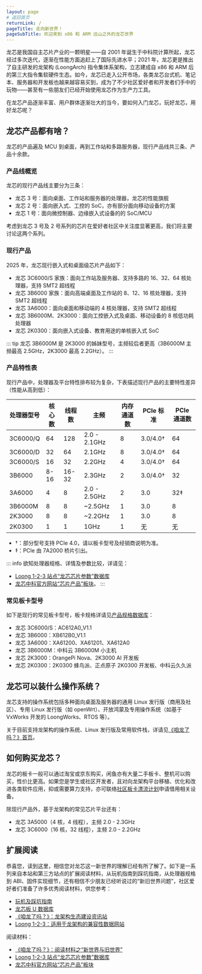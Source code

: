 ```yaml
---
layout: page
# 返回首页
returnLink: /
pageTitle: 走向新世界！
pageSubTitle: 欢迎来到 x86 和 ARM 远山之外的龙芯世界
---
```



龙芯是我国自主芯片产业的一颗明星——自 2001 年诞生于中科院计算所起，龙芯经过多次迭代，逐渐在性能方面追赶上了国际先进水平；2021 年，龙芯更是推出了自主研发的龙架构 (LoongArch) 指令集体系架构，立志建成自 x86 和 ARM 后的第三大指令集软硬件生态。如今，龙芯已走入公开市场，各类龙芯台式机、笔记本、服务器和开发板也越来越容易买到，成为了不少社区爱好者和开发者们手中的玩物——甚至有一些朋友们已经开始使用龙芯作为生产力工具。

在龙芯产品逐渐丰富、用户群体逐渐壮大的当今，要如何入门龙芯，玩好龙芯，用好龙芯呢？

## 龙芯产品都有啥？

龙芯的产品遍及 MCU 到桌面，再到工作站和多路服务器，现行产品线共三条、产品十余款。

### 产品线概览

龙芯的现行产品线主要分为三条：

- 龙芯 3 号：面向桌面、工作站和服务器的处理器，龙芯的性能旗舰
- 龙芯 2 号：面向嵌入式、工控的 SoC，亦有部分面向移动设备的方案
- 龙芯 1 号：面向微控制器、边缘嵌入式设备的的 SoC/MCU

考虑到龙芯 3 号及 2 号系列的芯片在爱好者社区中关注度显著更高，我们将主要讨论这两个系列。

### 现行产品

2025 年，龙芯现行嵌入式和桌面级芯片产品如下：

- 龙芯 3C6000/S 家族：面向工作站及服务器、支持多路的 16、32、64 核处理器，支持 SMT2 超线程
- 龙芯 3B6000 家族：面向高端桌面及工作站的 8、12、16 核处理器，支持 SMT2 超线程
- 龙芯 3A6000：面向桌面和移动端的 4 核处理器，支持 SMT2 超线程
- 龙芯 3B6000M、2K3000：面向工控嵌入式及桌面、移动设备的 8 核低功耗处理器
- 龙芯 2K0300：面向嵌入式设备、教育用途的单核嵌入式 SoC

::: tip
龙芯 3B6000M 是 2K3000 的姊妹型号，主频较后者更高（3B6000M 主频最高 2.5GHz，2K3000 最高 2.2GHz）。
:::

### 产品特性表

现行产品中，处理器及平台特性排布较为复杂，下表描述现行产品的主要特性差异（性能从高到低）：

| 处理器型号 | 核心数 | 线程数 | 主频         | 内存通道数 | PCIe 标准   | PCIe 通道数 |
|------------|--------|--------|--------------|------------|-------------|-------------|
| 3C6000/Q   | 64     | 128    | 2.0 - 2.1GHz | 8          | 3.0/4.0†   | 64          |
| 3C6000/D   | 32     | 64     | 2.1GHz       | 8          | 3.0/4.0†   | 64          |
| 3C6000/S   | 16     | 32     | 2.2GHz       | 4          | 3.0/4.0†   | 64          |
| 3B6000     | 8-16   | 16-32  | 2.3GHz       | 2          | 3.0/4.0†   | 32          |
| 3A6000     | 4      | 8      | 2.0 - 2.5GHz | 2          | 3.0         | 32‡        |
| 3B6000M    | 8      | 8      | ~2.5GHz      | 1          | 3.0         | 8           |
| 2K3000     | 8      | 8      | ~2.2GHz      | 1          | 3.0         | 8           |
| 2K0300     | 1      | 1      | 1GHz         | 1          | 无          | 无          |

- †：部分型号支持 PCIe 4.0，请以板卡型号及经销商说明为准。
- ‡：PCIe 由 7A2000 桥片引出。

::: info
欲知处理器规格、详情及参数比较，详请见：

- [Loong 1-2-3 站点“龙芯芯片参数”数据库](https://loong123.cn/chips/)
- [龙芯中科官方网站“芯片产品”板块](https://www.loongson.cn/product/channel)。
:::

### 常见板卡型号

如下是现行的常见板卡型号，板卡规格详请见[产品规格数据库](/pages/devices)：

- 龙芯 3C6000/S：AC612A0_V1.1
- 龙芯 3B6000：XB612B0_V1.1
- 龙芯 3A6000：XA61200、XA61201、XA612A0
- 龙芯 3B6000M：中科云 3B6000M 小主机
- 龙芯 2K3000：OrangePi Nova、2K3000 AI 开发板
- 龙芯 2K0300：2K0300 蜂鸟派、正点原子 2K0300 开发板、中科云久久派

## 龙芯可以装什么操作系统？

龙芯支持的操作系统包括多种面向桌面及服务器的通用 Linux 发行版（商用及社区）、专用 Linux 发行版（如 openWrt）、开放鸿蒙及专用操作系统（如基于 VxWorks 开发的 LoongWorks、RTOS 等）。

关于目前支持龙架构的操作系统、Linux 发行版及常用软件栈，详请见[《咱龙了吗？》首页](https://areweloongyet.com/)。

## 如何购买龙芯？

龙芯的板卡一般可以通过淘宝或京东购买，闲鱼亦有大量二手板卡、整机可以购买，性价比更高。如果您是学生或社区开发者，且对向龙架构平台移植、优化和改进各类软件应用，抑或需要算力支持，亦可联络[社区板卡漂流计划](https://github.com/loongson-community/1024)申请借用相关设备。

除现行产品外，基于龙架构的常见芯片平台还有：

- 龙芯 3A5000（4 核，4 线程），主频 2.0 - 2.3GHz
- 龙芯 3C6000（16 核，32 线程），主频 2.0 - 2.2GHz

## 扩展阅读

恭喜您，读到这里，相信您对龙芯这一新世界的理解已经有所了解了。如下是一系列来自本站和第三方站点的扩展阅读材料，从玩机指南到踩坑指南，从处理器规格到 ABI、固件实现细节，还有相信不少朋友已经听说过的“新旧世界问题”，社区爱好者们准备了许多优秀阅读材料，供您参考：

- [玩机及踩坑指南](/pages/guides)
- [龙芯板 U 数据库](/pages/chips-and-boards)
- [《咱龙了吗？》：龙架构生态建设资讯站](https://areweloongyet.com/)
- [Loong 1-2-3：适用于龙架构的兼容性数据网站](https://loong123.cn/)

阅读材料：

- [《咱龙了吗？》：阅读材料之“新世界与旧世界”](https://areweloongyet.com/docs/intro)
- [Loong 1-2-3 站点“龙芯芯片参数”数据库](https://loong123.cn/chips/)
- [龙芯中科官方网站“芯片产品”板块](https://www.loongson.cn/product/channel)


